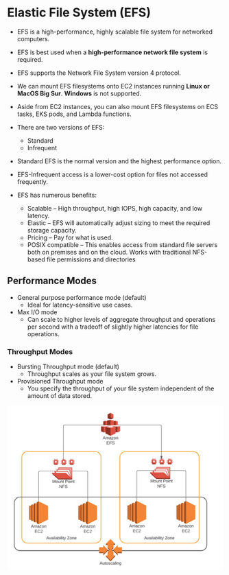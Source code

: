 # Elastic File System (EFS)

- EFS is a high-performance, highly scalable file system for networked computers.
- EFS is best used when a **high-performance network file system** is required.
- EFS supports the Network File System version 4 protocol.
- We can mount EFS filesystems onto EC2 instances running **Linux or MacOS Big Sur**. **Windows** is not supported.
- Aside from EC2 instances, you can also mount EFS filesystems on ECS tasks, EKS pods, and Lambda functions.
- There are two versions of EFS:
  - Standard
  - Infrequent

- Standard EFS is the normal version and the highest performance option. 
- EFS-Infrequent access is a lower-cost option for files not accessed frequently.
- EFS has numerous benefits:
  - Scalable – High throughput, high IOPS, high capacity, and low latency.
  - Elastic – EFS will automatically adjust sizing to meet the required storage capacity.
  - Pricing – Pay for what is used.
  - POSIX compatible – This enables access from standard file servers both on premises and on the cloud. Works with traditional NFS-based file permissions and directories

## **Performance Modes**

- General purpose performance mode (default)
  - Ideal for latency-sensitive use cases.
- Max I/O mode
  - Can scale to higher levels of aggregate throughput and operations per second with a tradeoff of slightly higher latencies for file operations.

### **Throughput Modes**

- Bursting Throughput mode (default)
  - Throughput scales as your file system grows.
- Provisioned Throughput mode
  - You specify the throughput of your file system independent of the amount of data stored.

![EFS](/storage/images/EFS.png)
